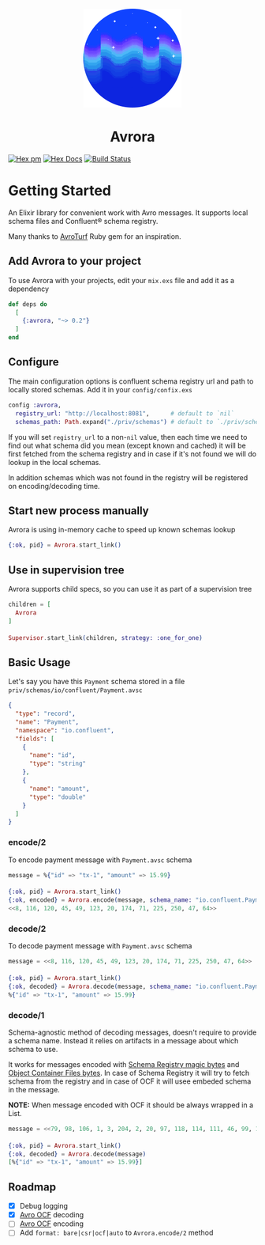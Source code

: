 <p align="center">
    <img id="avroraLogo" width=200 src="/assets/logo.png"/>
    <h1 align="center">Avrora</h1>
</p>

<span id="badges">

[![Hex pm](https://img.shields.io/hexpm/v/avrora.svg?style=flat)](https://hex.pm/packages/avrora)
[![Hex Docs](https://img.shields.io/badge/api-docs-blue.svg?style=flat)](https://hexdocs.pm/avrora)
[![Build Status](https://travis-ci.org/Strech/avrora.svg?branch=master)](https://travis-ci.org/Strech/avrora)

</span>

# Getting Started

An Elixir library for convenient work with Avro messages.
It supports local schema files and Confluent® schema registry.

Many thanks to [AvroTurf](https://github.com/dasch/avro_turf) Ruby gem for an inspiration.

## Add Avrora to your project

To use Avrora with your projects, edit your `mix.exs` file and add it as a dependency

```elixir
def deps do
  [
    {:avrora, "~> 0.2"}
  ]
end
```

## Configure

The main configuration options is confluent schema registry url and path to
locally stored schemas. Add it in your `config/confix.exs`

```elixir
config :avrora,
  registry_url: "http://localhost:8081",      # default to `nil`
  schemas_path: Path.expand("./priv/schemas") # default to `./priv/schemas`
```

If you will set `registry_url` to a non-`nil` value, then each time we need to find
out what schema did you mean (except known and cached) it will be first fetched from the
schema registry and in case if it's not found we will do lookup in the local schemas.

In addition schemas which was not found in the registry
will be registered on encoding/decoding time.

## Start new process manually

Avrora is using in-memory cache to speed up known schemas lookup

```elixir
{:ok, pid} = Avrora.start_link()
```

## Use in supervision tree

Avrora supports child specs, so you can use it as part of a supervision tree

```elixir
children = [
  Avrora
]

Supervisor.start_link(children, strategy: :one_for_one)
```

## Basic Usage

Let's say you have this `Payment` schema stored in a file `priv/schemas/io/confluent/Payment.avsc`

```json
{
  "type": "record",
  "name": "Payment",
  "namespace": "io.confluent",
  "fields": [
    {
      "name": "id",
      "type": "string"
    },
    {
      "name": "amount",
      "type": "double"
    }
  ]
}
```

### encode/2

To encode payment message with `Payment.avsc` schema

```elixir
message = %{"id" => "tx-1", "amount" => 15.99}

{:ok, pid} = Avrora.start_link()
{:ok, encoded} = Avrora.encode(message, schema_name: "io.confluent.Payment")
<<8, 116, 120, 45, 49, 123, 20, 174, 71, 225, 250, 47, 64>>
```

### decode/2

To decode payment message with `Payment.avsc` schema

```elixir
message = <<8, 116, 120, 45, 49, 123, 20, 174, 71, 225, 250, 47, 64>>

{:ok, pid} = Avrora.start_link()
{:ok, decoded} = Avrora.decode(message, schema_name: "io.confluent.Payment")
%{"id" => "tx-1", "amount" => 15.99}
```

### decode/1

Schema-agnostic method of decoding messages, doesn't require to provide a schema
name. Instead it relies on artifacts in a message about which schema to use.

It works for messages encoded with [Schema Registry magic bytes](https://docs.confluent.io/current/schema-registry/serializer-formatter.html#wire-format)
and [Object Container Files bytes](https://avro.apache.org/docs/1.8.1/spec.html#Object+Container+Files).
In case of Schema Registry it will try to fetch schema from the registry and
in case of OCF it will usee embeded schema in the message.

**NOTE:** When message encoded with OCF it should be always wrapped in a List.

```elixir
message = <<79, 98, 106, 1, 3, 204, 2, 20, 97, 118, 114, 111, 46, 99, 111, 100, 101, 99, 8, 110, 117, 108, 108, 22, 97, 118, 114, 111, 46, 115, 99, 104, 101, 109, 97, 144, 2, 123, 34, 110, 97, 109, 101, 115, 112, 97, 99, 101, 34, 58, 34, 105, 111, 46, 99, 111, 110, 102, 108, 117, 101, 110, 116, 34, 44, 34, 110, 97, 109, 101, 34, 58, 34, 80, 97, 121, 109, 101, 110, 116, 34, 44, 34, 116, 121, 112, 101, 34, 58, 34, 114, 101, 99, 111, 114, 100, 34, 44, 34, 102, 105, 101, 108, 100, 115, 34, 58, 91, 123, 34, 110, 97, 109, 101, 34, 58, 34, 105, 100, 34, 44, 34, 116, 121, 112, 101, 34, 58, 34, 115, 116, 114, 105, 110, 103, 34, 125, 44, 123, 34, 110, 97, 109, 101, 34, 58, 34, 97, 109, 111, 117, 110, 116, 34, 44, 34, 116, 121, 112, 101, 34, 58, 34, 100, 111, 117, 98, 108, 101, 34, 125, 93, 125, 0, 84, 229, 97, 195, 95, 74, 85, 204, 143, 132, 4, 241, 94, 197, 178, 106, 2, 26, 8, 116, 120, 45, 49, 123, 20, 174, 71, 225, 250, 47, 64, 84, 229, 97, 195, 95, 74, 85, 204, 143, 132, 4, 241, 94, 197, 178, 106>>

{:ok, pid} = Avrora.start_link()
{:ok, decoded} = Avrora.decode(message)
[%{"id" => "tx-1", "amount" => 15.99}]
```

## Roadmap

- [x] Debug logging
- [x] [Avro OCF](https://avro.apache.org/docs/1.8.1/spec.html#Object+Container+Files) decoding
- [ ] [Avro OCF](https://avro.apache.org/docs/1.8.1/spec.html#Object+Container+Files) encoding
- [ ] Add `format: bare|csr|ocf|auto` to `Avrora.encode/2` method
